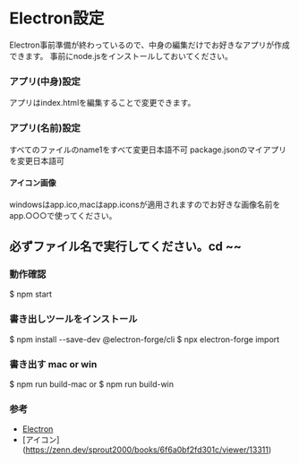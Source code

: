 # Electron設定
<a>Electron事前準備が終わっているので、中身の編集だけでお好きなアプリが作成できます。</a>
<a>事前にnode.jsをインストールしておいてください。</a>

### アプリ(中身)設定
アプリはindex.htmlを編集することで変更できます。

### アプリ(名前)設定
<a>すべてのファイルのname1をすべて変更日本語不可</a>
<a>package.jsonのマイアプリを変更日本語可</a>

#### アイコン画像
<a>windowsはapp.ico,macはapp.iconsが適用されますのでお好きな画像名前をapp.○○○で使ってください。</a>

## 必ずファイル名で実行してください。cd ~~

### 動作確認

<a>$ npm start</a>


### 書き出しツールをインストール

<a>$ npm install --save-dev @electron-forge/cli</a>
<a>$ npx electron-forge import</a>


### 書き出す mac or win

<a>$ npm run build-mac</a>
<a>or</a>
<a>$ npm run build-win</a>


### 参考

- [Electron](https://qiita.com/udayaan/items/dfb324bc6cadeb9a8f6f)
- [アイコン] (https://zenn.dev/sprout2000/books/6f6a0bf2fd301c/viewer/13311)